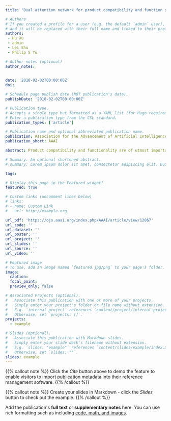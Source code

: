 ```yaml
---
title: 'Dual attention network for product compatibility and function satisfiability analysis'

# Authors
# If you created a profile for a user (e.g. the default `admin` user), write the username (folder name) here
# and it will be replaced with their full name and linked to their profile.
authors: 
 - Hu Xu
 - admin
 - Lei Shu
 - Philip S Yu  

# Author notes (optional)
author_notes: 
  

date: '2018-02-02T00:00:00Z'
doi: 

# Schedule page publish date (NOT publication's date).
publishDate: '2018-02-02T00:00:00Z'

# Publication type.
# Accepts a single type but formatted as a YAML list (for Hugo requirements).
# Enter a publication type from the CSL standard.
publication_types: ['article']

# Publication name and optional abbreviated publication name.
publication: Association for the Advancement of Artificial Intelligence
publication_short: AAAI

abstract: Product compatibility and functionality are of utmost importance to customers when they purchase products, and to sellers and manufacturers when they sell products. Due to the huge number of products available online, it is infeasible to enumerate and test the compatibility and functionality of every product. In this paper, we address two closely related roblems product compatibility analysis and function satisfiability analysis, where the second problem is a generalization of the first problem (e.g., whether a product works with another product can be considered as a special function). We first identify a novel question and answering corpus that is up-to-date regarding product compatibility and functionality information. To allow automatic discovery product compatibility and functionality, we then propose a deep learning model called Dual Attention Network (DAN). Given a QA pair for a to-be-purchased product, DAN learns to 1) discover complementary products (or functions), and 2) accurately predict the actual compatibility (or satisfiability) of the discovered products (or functions). The challenges addressed by the model include the briefness of QAs, linguistic patterns indicating compatibility, and the appropriate fusion of questions and answers. We conduct experiments to quantitatively and qualitatively show that the identified products and functions have both high coverage and accuracy, compared with a wide spectrum of baselines.

# Summary. An optional shortened abstract.
# summary: Lorem ipsum dolor sit amet, consectetur adipiscing elit. Duis posuere tellus ac convallis placerat. Proin tincidunt magna sed ex sollicitudin condimentum.

tags: 

# Display this page in the Featured widget?
featured: true

# Custom links (uncomment lines below)
# links:
# - name: Custom Link
#   url: http://example.org

url_pdf: 'https://ojs.aaai.org/index.php/AAAI/article/view/12067'
url_code: ''
url_dataset: ''
url_poster: ''
url_project: ''
url_slides: ''
url_source: ''
url_video: ''

# Featured image
# To use, add an image named `featured.jpg/png` to your page's folder.
image:
  caption: 
  focal_point: 
  preview_only: false

# Associated Projects (optional).
#   Associate this publication with one or more of your projects.
#   Simply enter your project's folder or file name without extension.
#   E.g. `internal-project` references `content/project/internal-project/index.md`.
#   Otherwise, set `projects: []`.
projects:
  - example

# Slides (optional).
#   Associate this publication with Markdown slides.
#   Simply enter your slide deck's filename without extension.
#   E.g. `slides: "example"` references `content/slides/example/index.md`.
#   Otherwise, set `slides: ""`.
slides: example
---
```


{{% callout note %}}
Click the _Cite_ button above to demo the feature to enable visitors to import publication metadata into their reference management software.
{{% /callout %}}

{{% callout note %}}
Create your slides in Markdown - click the _Slides_ button to check out the example.
{{% /callout %}}

Add the publication's **full text** or **supplementary notes** here. You can use rich formatting such as including [code, math, and images](https://docs.hugoblox.com/content/writing-markdown-latex/).
